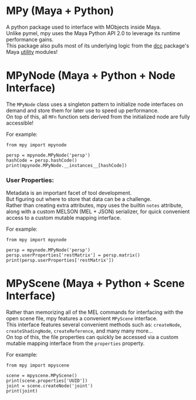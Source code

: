 # MPy (Maya + Python)
  
A python package used to interface with MObjects inside Maya.  
Unlike pymel, mpy uses the Maya Python API 2.0 to leverage its runtime performance gains.  
This package also pulls most of its underlying logic from the [dcc](https://github.com/bhsingleton/dcc) package's Maya [utility](https://github.com/bhsingleton/dcc/tree/main/maya/libs) modules!  
  
# MPyNode (Maya + Python + Node Interface)
The `MPyNode` class uses a singleton pattern to initialize node interfaces on demand and store them for later use to speed up performance.  
On top of this, all `MFn` function sets derived from the initialized node are fully accessible!
  
For example:  
```
from mpy import mpynode

persp = mpynode.MPyNode('persp')
hashCode = persp.hashCode()
print(mpynode.MPyNode.__instances__[hashCode])
```

### User Properties:
Metadata is an important facet of tool development.  
But figuring out where to store that data can be a challenge.  
Rather than creating extra attributes, mpy uses the builtin `notes` attribute, along with a custom MELSON (MEL + JSON) serializer, for quick convenient access to a custom mutable mapping interface.  
  
For example:  
```
from mpy import mpynode

persp = mpynode.MPyNode('persp')
persp.userProperties['restMatrix'] = persp.matrix()
print(persp.userProperties['restMatrix'])
```
  
# MPyScene (Maya + Python + Scene Interface)
Rather than memorizing all of the MEL commands for interfacing with the open scene file, mpy features a convenient `MPyScene` interface.  
This interface features several convenient methods such as: `createNode`, `createShadingNode`, `createReference`, and many many more...  
On top of this, the file properties can quickly be accessed via a custom mutable mapping interface from the `properties` property.  
  
For example:  
```
from mpy import mpyscene

scene = mpyscene.MPyScene()
print(scene.properties['UUID'])
joint = scene.createNode('joint')
print(joint)
```
